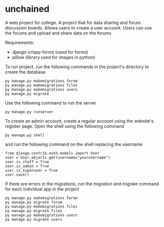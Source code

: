 # unchained
A web project for college. A project that for data sharing and forum discussion boards.
Allows users to create a user account. Users can use the forums and upload and share data on the forums

Requirements:
- django-crispy-forms (used for forms)
- pillow (library used for images in python)

To run project, run the following commands in the project's directory to create the database
```
py manage.py makemigrations forum
py manage.py makemigrations files
py manage.py makemigrations users
py manage.py migrate
```
Use the following command to run the server
```
py manage.py runserver
```
To create an admin account, create a regular account using the website's register page. Open the shell using the following command
```
py manage.py shell
```
and run the following command on the shell replacing the username
```
from django.contrib.auth.models import User
user = User.objects.get(username="yourusername")
user.is_staff = True
user.is_admin = True
user.is_superuser = True
user.save()
```
If there are errors in the migrations, run the migration and migrate command for each individual app in the project
```
py manage.py makemigrations forum
py manage.py migrate forum
py manage.py makemigrations files
py manage.py migrate files
py manage.py makemigrations users
py manage.py migrate users
```
